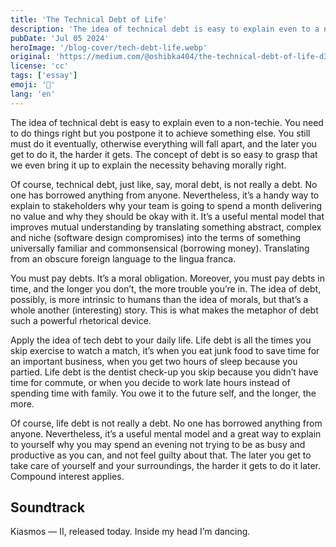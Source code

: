 ```yaml
---
title: 'The Technical Debt of Life'
description: 'The idea of technical debt is easy to explain even to a non-techie. You can apply the same concept to your daily life.'
pubDate: 'Jul 05 2024'
heroImage: '/blog-cover/tech-debt-life.webp'
original: 'https://medium.com/@oshibka404/the-technical-debt-of-life-d3e165700ac6'
license: 'cc'
tags: ['essay']
emoji: '💸'
lang: 'en'
---
```

The idea of technical debt is easy to explain even to a non-techie. You need to do things right but you postpone it to achieve something else. You still must do it eventually, otherwise everything will fall apart, and the later you get to do it, the harder it gets. The concept of debt is so easy to grasp that we even bring it up to explain the necessity behaving morally right.

Of course, technical debt, just like, say, moral debt, is not really a debt. No one has borrowed anything from anyone. Nevertheless, it’s a handy way to explain to stakeholders why your team is going to spend a month delivering no value and why they should be okay with it. It’s a useful mental model that improves mutual understanding by translating something abstract, complex and niche (software design compromises) into the terms of something universally familiar and commonsensical (borrowing money). Translating from an obscure foreign language to the lingua franca.

You must pay debts. It’s a moral obligation. Moreover, you must pay debts in time, and the longer you don’t, the more trouble you’re in. The idea of debt, possibly, is more intrinsic to humans than the idea of morals, but that’s a whole another (interesting) story. This is what makes the metaphor of debt such a powerful rhetorical device.

Apply the idea of tech debt to your daily life. Life debt is all the times you skip exercise to watch a match, it’s when you eat junk food to save time for an important business, when you get two hours of sleep because you partied. Life debt is the dentist check-up you skip because you didn’t have time for commute, or when you decide to work late hours instead of spending time with family. You owe it to the future self, and the longer, the more.

Of course, life debt is not really a debt. No one has borrowed anything from anyone. Nevertheless, it’s a useful mental model and a great way to explain to yourself why you may spend an evening not trying to be as busy and productive as you can, and not feel guilty about that. The later you get to take care of yourself and your surroundings, the harder it gets to do it later. Compound interest applies.

## Soundtrack
Kiasmos — II, released today. Inside my head I’m dancing.
